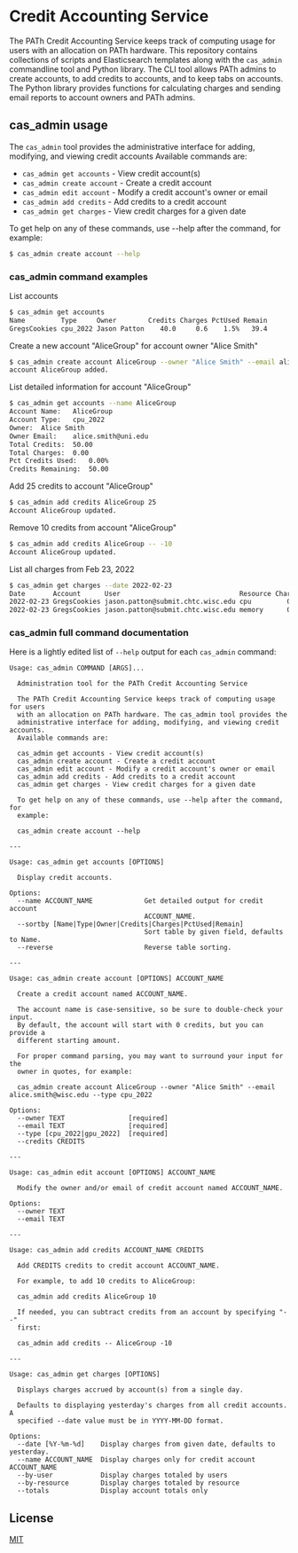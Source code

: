 # Credit Accounting Service

The PATh Credit Accounting Service
keeps track of computing usage
for users with an allocation
on PATh hardware.
This repository contains collections of scripts and Elasticsearch templates
along with the `cas_admin` commandline tool and Python library.
The CLI tool allows PATh admins to create accounts,
to add credits to accounts,
and to keep tabs on accounts.
The Python library provides functions
for calculating charges
and sending email reports to
account owners and PATh admins.

## cas_admin usage

The `cas_admin` tool provides the
administrative interface for adding, modifying, and viewing credit accounts
Available commands are:

* `cas_admin get accounts` - View credit account(s)
* `cas_admin create account` - Create a credit account
* `cas_admin edit account` - Modify a credit account's owner or email
* `cas_admin add credits` - Add credits to a credit account
* `cas_admin get charges` - View credit charges for a given date

To get help on any of these commands, use --help after the command, for example:
```bash
$ cas_admin create account --help
```

### cas_admin command examples

List accounts
```bash
$ cas_admin get accounts
Name         Type     Owner        Credits Charges PctUsed Remain
GregsCookies cpu_2022 Jason Patton    40.0     0.6    1.5%   39.4
```

Create a new account "AliceGroup" for account owner "Alice Smith"
```bash
$ cas_admin create account AliceGroup --owner "Alice Smith" --email alice.smith@uni.edu --type cpu_2022 --credits 50
account AliceGroup added.
```

List detailed information for account "AliceGroup"
```bash
$ cas_admin get accounts --name AliceGroup
Account Name:	AliceGroup
Account Type:	cpu_2022
Owner:	Alice Smith
Owner Email:	alice.smith@uni.edu
Total Credits:	50.00
Total Charges:	0.00
Pct Credits Used:	0.00%
Credits Remaining:	50.00
```

Add 25 credits to account "AliceGroup"
```bash
$ cas_admin add credits AliceGroup 25
Account AliceGroup updated.
```

Remove 10 credits from account "AliceGroup"
```bash
$ cas_admin add credits AliceGroup -- -10
Account AliceGroup updated.
```

List all charges from Feb 23, 2022
```bash
$ cas_admin get charges --date 2022-02-23
Date       Account      User                              Resource Charge
2022-02-23 GregsCookies jason.patton@submit.chtc.wisc.edu cpu         0.4
2022-02-23 GregsCookies jason.patton@submit.chtc.wisc.edu memory      0.0
```

### cas_admin full command documentation

Here is a lightly edited list of `--help` output for each `cas_admin` command:

```
Usage: cas_admin COMMAND [ARGS]...

  Administration tool for the PATh Credit Accounting Service

  The PATh Credit Accounting Service keeps track of computing usage for users
  with an allocation on PATh hardware. The cas_admin tool provides the
  administrative interface for adding, modifying, and viewing credit accounts.
  Available commands are:

  cas_admin get accounts - View credit account(s)
  cas_admin create account - Create a credit account
  cas_admin edit account - Modify a credit account's owner or email
  cas_admin add credits - Add credits to a credit account
  cas_admin get charges - View credit charges for a given date

  To get help on any of these commands, use --help after the command, for
  example:

  cas_admin create account --help

---

Usage: cas_admin get accounts [OPTIONS]

  Display credit accounts.

Options:
  --name ACCOUNT_NAME             Get detailed output for credit account
                                  ACCOUNT_NAME.
  --sortby [Name|Type|Owner|Credits|Charges|PctUsed|Remain]
                                  Sort table by given field, defaults to Name.
  --reverse                       Reverse table sorting.

---

Usage: cas_admin create account [OPTIONS] ACCOUNT_NAME

  Create a credit account named ACCOUNT_NAME.

  The account name is case-sensitive, so be sure to double-check your input.
  By default, the account will start with 0 credits, but you can provide a
  different starting amount.

  For proper command parsing, you may want to surround your input for the
  owner in quotes, for example:

  cas_admin create account AliceGroup --owner "Alice Smith" --email alice.smith@wisc.edu --type cpu_2022

Options:
  --owner TEXT                [required]
  --email TEXT                [required]
  --type [cpu_2022|gpu_2022]  [required]
  --credits CREDITS

---

Usage: cas_admin edit account [OPTIONS] ACCOUNT_NAME

  Modify the owner and/or email of credit account named ACCOUNT_NAME.

Options:
  --owner TEXT
  --email TEXT

---

Usage: cas_admin add credits ACCOUNT_NAME CREDITS

  Add CREDITS credits to credit account ACCOUNT_NAME.

  For example, to add 10 credits to AliceGroup:

  cas_admin add credits AliceGroup 10

  If needed, you can subtract credits from an account by specifying "--"
  first:

  cas_admin add credits -- AliceGroup -10

---

Usage: cas_admin get charges [OPTIONS]

  Displays charges accrued by account(s) from a single day.

  Defaults to displaying yesterday's charges from all credit accounts. A
  specified --date value must be in YYYY-MM-DD format.

Options:
  --date [%Y-%m-%d]    Display charges from given date, defaults to yesterday.
  --name ACCOUNT_NAME  Display charges only for credit account ACCOUNT_NAME
  --by-user            Display charges totaled by users
  --by-resource        Display charges totaled by resource
  --totals             Display account totals only
```

## License
[MIT](https://choosealicense.com/licenses/mit/)